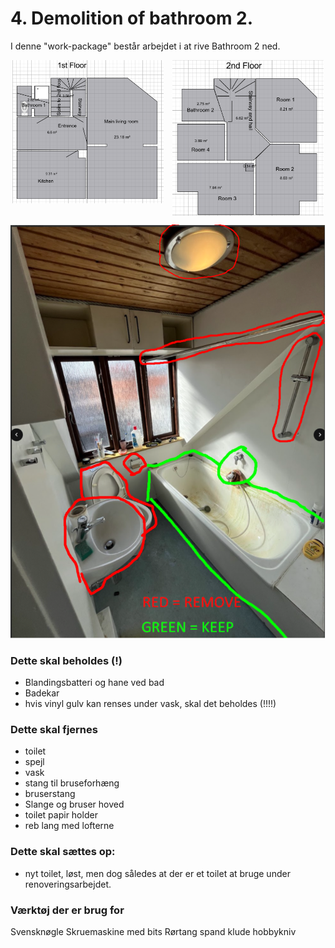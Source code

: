 # 4. Demolition of bathroom 2.

I denne "work-package" består arbejdet i at rive Bathroom 2 ned. 

<p style="text-align:center;">
  <img src="figures/1stFloor.png" alt="1. sal"
       style="width:48%;display:inline-block;vertical-align:top;margin-right:2%;break-inside:avoid;page-break-inside:avoid;">
  <img src="figures/2ndFloor.png" alt="2. sal"
       style="width:48%;display:inline-block;vertical-align:top;break-inside:avoid;page-break-inside:avoid;">
</p>

![alt text](figures/image-13.png)

### Dette skal beholdes (!)
- Blandingsbatteri og hane ved bad
- Badekar
- hvis vinyl gulv kan renses under vask, skal det beholdes (!!!!)



### Dette skal fjernes
- toilet
- spejl
- vask
- stang til bruseforhæng
- bruserstang
- Slange og bruser hoved
- toilet papir holder
- reb lang med lofterne

### Dette skal sættes op: 
- nyt toilet, løst, men dog således at der er et toilet at bruge under renoveringsarbejdet.


### Værktøj der er brug for
Svensknøgle
Skruemaskine med bits
Rørtang
spand
klude
hobbykniv

